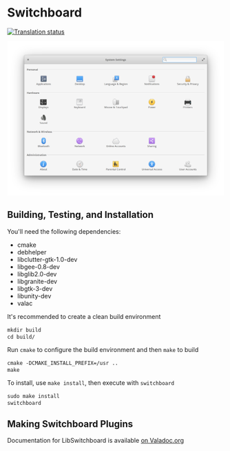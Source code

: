 # Switchboard
[![Translation status](https://l10n.elementary.io/widgets/switchboard/-/svg-badge.svg)](https://l10n.elementary.io/projects/switchboard/?utm_source=widget)

![System Settings Screenshot](data/screenshot.png?raw=true)

## Building, Testing, and Installation

You'll need the following dependencies:

* cmake
* debhelper
* libclutter-gtk-1.0-dev
* libgee-0.8-dev
* libglib2.0-dev
* libgranite-dev
* libgtk-3-dev
* libunity-dev
* valac

It's recommended to create a clean build environment

    mkdir build
    cd build/
    
Run `cmake` to configure the build environment and then `make` to build

    cmake -DCMAKE_INSTALL_PREFIX=/usr ..
    make
    
To install, use `make install`, then execute with `switchboard`

    sudo make install
    switchboard

## Making Switchboard Plugins

Documentation for LibSwitchboard is available [on Valadoc.org](https://valadoc.org/switchboard-2.0/Switchboard.Plug.html)
